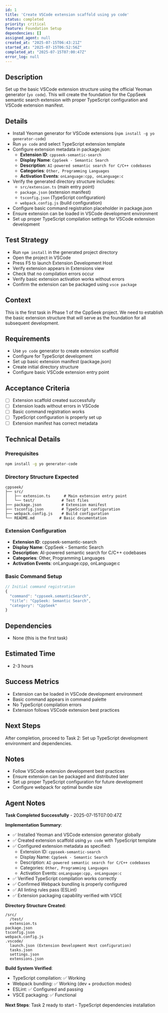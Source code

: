 ```yaml
---
id: 1
title: 'Create VSCode extension scaffold using yo code'
status: completed
priority: critical
feature: Foundation Setup
dependencies: []
assigned_agent: null
created_at: "2025-07-15T06:43:21Z"
started_at: "2025-07-15T06:52:56Z"
completed_at: "2025-07-15T07:00:47Z"
error_log: null
---
```


## Description

Set up the basic VSCode extension structure using the official Yeoman generator (`yo code`). This will create the foundation for the CppSeek semantic search extension with proper TypeScript configuration and VSCode extension manifest.

## Details

- Install Yeoman generator for VSCode extensions (`npm install -g yo generator-code`)
- Run `yo code` and select TypeScript extension template
- Configure extension metadata in package.json:
  - **Extension ID**: `cppseek-semantic-search`
  - **Display Name**: `CppSeek - Semantic Search`
  - **Description**: `AI-powered semantic search for C/C++ codebases`
  - **Categories**: `Other, Programming Languages`
  - **Activation Events**: `onLanguage:cpp, onLanguage:c`
- Verify the generated directory structure includes:
  - `src/extension.ts` (main entry point)
  - `package.json` (extension manifest)
  - `tsconfig.json` (TypeScript configuration)
  - `webpack.config.js` (build configuration)
- Configure basic command registration placeholder in package.json
- Ensure extension can be loaded in VSCode development environment
- Set up proper TypeScript compilation settings for VSCode extension development

## Test Strategy

- Run `npm install` in the generated project directory
- Open the project in VSCode
- Press F5 to launch Extension Development Host
- Verify extension appears in Extensions view
- Check that no compilation errors occur
- Verify basic extension activation works without errors
- Confirm the extension can be packaged using `vsce package`

## Context
This is the first task in Phase 1 of the CppSeek project. We need to establish the basic extension structure that will serve as the foundation for all subsequent development.

## Requirements
- Use `yo code` generator to create extension scaffold
- Configure for TypeScript development
- Set up basic extension manifest (package.json)
- Create initial directory structure
- Configure basic VSCode extension entry point

## Acceptance Criteria
- [ ] Extension scaffold created successfully
- [ ] Extension loads without errors in VSCode
- [ ] Basic command registration works
- [ ] TypeScript configuration is properly set up
- [ ] Extension manifest has correct metadata

## Technical Details

### Prerequisites
```bash
npm install -g yo generator-code
```

### Directory Structure Expected
```
cppseek/
├── src/
│   ├── extension.ts      # Main extension entry point
│   └── test/            # Test files
├── package.json         # Extension manifest
├── tsconfig.json        # TypeScript configuration
├── webpack.config.js    # Build configuration
└── README.md           # Basic documentation
```

### Extension Configuration
- **Extension ID**: cppseek-semantic-search
- **Display Name**: CppSeek - Semantic Search
- **Description**: AI-powered semantic search for C/C++ codebases
- **Categories**: Other, Programming Languages
- **Activation Events**: onLanguage:cpp, onLanguage:c

### Basic Command Setup
```typescript
// Initial command registration
{
  "command": "cppseek.semanticSearch",
  "title": "CppSeek: Semantic Search",
  "category": "CppSeek"
}
```

## Dependencies
- None (this is the first task)

## Estimated Time
- 2-3 hours

## Success Metrics
- Extension can be loaded in VSCode development environment
- Basic command appears in command palette
- No TypeScript compilation errors
- Extension follows VSCode extension best practices

## Next Steps
After completion, proceed to Task 2: Set up TypeScript development environment and dependencies.

## Notes
- Follow VSCode extension development best practices
- Ensure extension can be packaged and distributed later
- Set up proper TypeScript configuration for future development
- Configure webpack for optimal bundle size

## Agent Notes

**Task Completed Successfully** - 2025-07-15T07:00:47Z

**Implementation Summary**:
- ✅ Installed Yeoman and VSCode extension generator globally
- ✅ Created extension scaffold using `yo code` with TypeScript template
- ✅ Configured extension metadata as specified:
  - Extension ID: `cppseek-semantic-search`
  - Display Name: `CppSeek - Semantic Search`
  - Description: `AI-powered semantic search for C/C++ codebases`
  - Categories: `Other, Programming Languages`
  - Activation Events: `onLanguage:cpp, onLanguage:c`
- ✅ Verified TypeScript compilation works correctly
- ✅ Confirmed Webpack bundling is properly configured
- ✅ All linting rules pass (ESLint)
- ✅ Extension packaging capability verified with VSCE

**Directory Structure Created**:
```
/src/
  /test/
  extension.ts
package.json
tsconfig.json
webpack.config.js
.vscode/
  launch.json (Extension Development Host configuration)
  tasks.json
  settings.json
  extensions.json
```

**Build System Verified**:
- TypeScript compilation: ✅ Working
- Webpack bundling: ✅ Working (dev + production modes)
- ESLint: ✅ Configured and passing
- VSCE packaging: ✅ Functional

**Next Steps**: Task 2 ready to start - TypeScript dependencies installation 